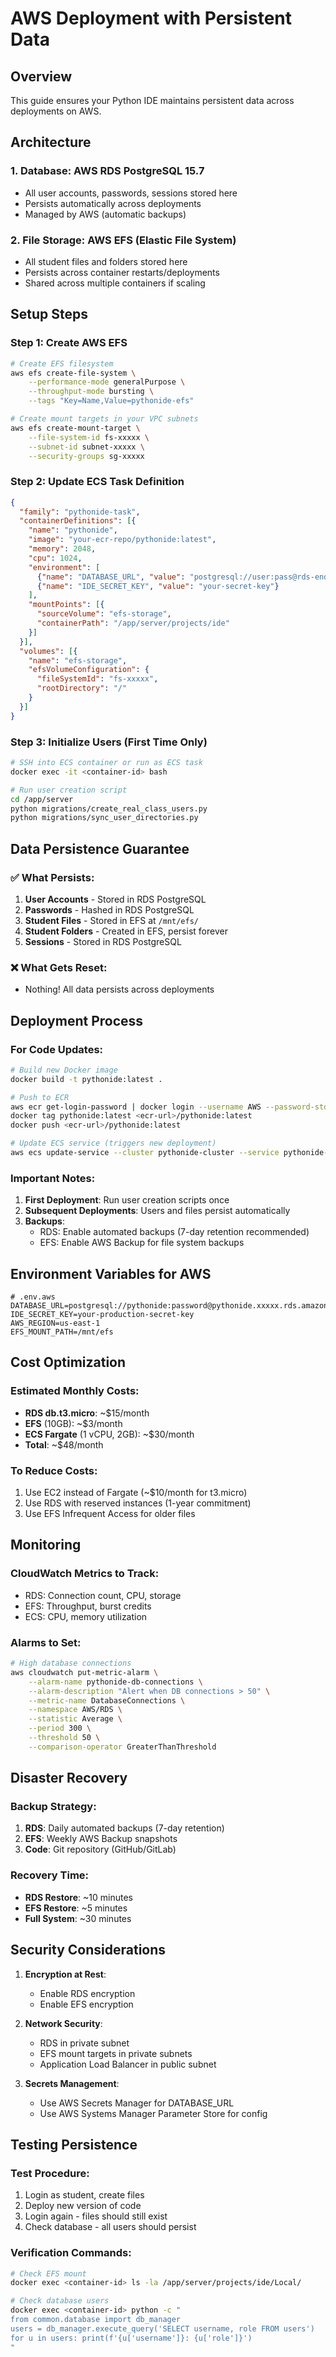 # AWS Deployment with Persistent Data

## Overview
This guide ensures your Python IDE maintains persistent data across deployments on AWS.

## Architecture

### 1. **Database: AWS RDS PostgreSQL 15.7**
- All user accounts, passwords, sessions stored here
- Persists automatically across deployments
- Managed by AWS (automatic backups)

### 2. **File Storage: AWS EFS (Elastic File System)**
- All student files and folders stored here
- Persists across container restarts/deployments
- Shared across multiple containers if scaling

## Setup Steps

### Step 1: Create AWS EFS
```bash
# Create EFS filesystem
aws efs create-file-system \
    --performance-mode generalPurpose \
    --throughput-mode bursting \
    --tags "Key=Name,Value=pythonide-efs"

# Create mount targets in your VPC subnets
aws efs create-mount-target \
    --file-system-id fs-xxxxx \
    --subnet-id subnet-xxxxx \
    --security-groups sg-xxxxx
```

### Step 2: Update ECS Task Definition
```json
{
  "family": "pythonide-task",
  "containerDefinitions": [{
    "name": "pythonide",
    "image": "your-ecr-repo/pythonide:latest",
    "memory": 2048,
    "cpu": 1024,
    "environment": [
      {"name": "DATABASE_URL", "value": "postgresql://user:pass@rds-endpoint:5432/pythonide"},
      {"name": "IDE_SECRET_KEY", "value": "your-secret-key"}
    ],
    "mountPoints": [{
      "sourceVolume": "efs-storage",
      "containerPath": "/app/server/projects/ide"
    }]
  }],
  "volumes": [{
    "name": "efs-storage",
    "efsVolumeConfiguration": {
      "fileSystemId": "fs-xxxxx",
      "rootDirectory": "/"
    }
  }]
}
```

### Step 3: Initialize Users (First Time Only)
```bash
# SSH into ECS container or run as ECS task
docker exec -it <container-id> bash

# Run user creation script
cd /app/server
python migrations/create_real_class_users.py
python migrations/sync_user_directories.py
```

## Data Persistence Guarantee

### ✅ What Persists:
1. **User Accounts** - Stored in RDS PostgreSQL
2. **Passwords** - Hashed in RDS PostgreSQL  
3. **Student Files** - Stored in EFS at `/mnt/efs/`
4. **Student Folders** - Created in EFS, persist forever
5. **Sessions** - Stored in RDS PostgreSQL

### ❌ What Gets Reset:
- Nothing! All data persists across deployments

## Deployment Process

### For Code Updates:
```bash
# Build new Docker image
docker build -t pythonide:latest .

# Push to ECR
aws ecr get-login-password | docker login --username AWS --password-stdin <ecr-url>
docker tag pythonide:latest <ecr-url>/pythonide:latest
docker push <ecr-url>/pythonide:latest

# Update ECS service (triggers new deployment)
aws ecs update-service --cluster pythonide-cluster --service pythonide-service --force-new-deployment
```

### Important Notes:
1. **First Deployment**: Run user creation scripts once
2. **Subsequent Deployments**: Users and files persist automatically
3. **Backups**: 
   - RDS: Enable automated backups (7-day retention recommended)
   - EFS: Enable AWS Backup for file system backups

## Environment Variables for AWS

```env
# .env.aws
DATABASE_URL=postgresql://pythonide:password@pythonide.xxxxx.rds.amazonaws.com:5432/pythonide
IDE_SECRET_KEY=your-production-secret-key
AWS_REGION=us-east-1
EFS_MOUNT_PATH=/mnt/efs
```

## Cost Optimization

### Estimated Monthly Costs:
- **RDS db.t3.micro**: ~$15/month
- **EFS** (10GB): ~$3/month  
- **ECS Fargate** (1 vCPU, 2GB): ~$30/month
- **Total**: ~$48/month

### To Reduce Costs:
1. Use EC2 instead of Fargate (~$10/month for t3.micro)
2. Use RDS with reserved instances (1-year commitment)
3. Use EFS Infrequent Access for older files

## Monitoring

### CloudWatch Metrics to Track:
- RDS: Connection count, CPU, storage
- EFS: Throughput, burst credits
- ECS: CPU, memory utilization

### Alarms to Set:
```bash
# High database connections
aws cloudwatch put-metric-alarm \
    --alarm-name pythonide-db-connections \
    --alarm-description "Alert when DB connections > 50" \
    --metric-name DatabaseConnections \
    --namespace AWS/RDS \
    --statistic Average \
    --period 300 \
    --threshold 50 \
    --comparison-operator GreaterThanThreshold
```

## Disaster Recovery

### Backup Strategy:
1. **RDS**: Daily automated backups (7-day retention)
2. **EFS**: Weekly AWS Backup snapshots
3. **Code**: Git repository (GitHub/GitLab)

### Recovery Time:
- **RDS Restore**: ~10 minutes
- **EFS Restore**: ~5 minutes
- **Full System**: ~30 minutes

## Security Considerations

1. **Encryption at Rest**:
   - Enable RDS encryption
   - Enable EFS encryption

2. **Network Security**:
   - RDS in private subnet
   - EFS mount targets in private subnets
   - Application Load Balancer in public subnet

3. **Secrets Management**:
   - Use AWS Secrets Manager for DATABASE_URL
   - Use AWS Systems Manager Parameter Store for config

## Testing Persistence

### Test Procedure:
1. Login as student, create files
2. Deploy new version of code
3. Login again - files should still exist
4. Check database - all users should persist

### Verification Commands:
```bash
# Check EFS mount
docker exec <container-id> ls -la /app/server/projects/ide/Local/

# Check database users
docker exec <container-id> python -c "
from common.database import db_manager
users = db_manager.execute_query('SELECT username, role FROM users')
for u in users: print(f'{u['username']}: {u['role']}')
"
```
